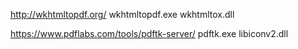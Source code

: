 




http://wkhtmltopdf.org/
wkhtmltopdf.exe
wkhtmltox.dll



https://www.pdflabs.com/tools/pdftk-server/
pdftk.exe
libiconv2.dll